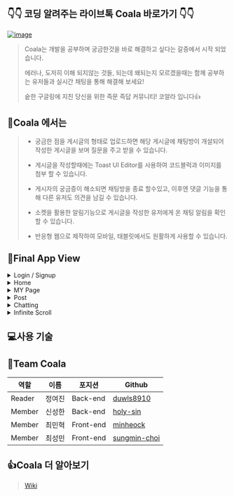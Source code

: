 ## 👇👇 코딩 알려주는 라이브톡 Coala 바로가기 👇👇

[![image](https://user-images.githubusercontent.com/81334373/167308723-7a63ec0b-9072-4b69-9ad3-2bf3f9d40fea.png)](https://www.coala.ml)


>Coala는 개발을 공부하며 궁금한것을 바로 해결하고 싶다는 갈증에서 시작 되었습니다.
>
>에러나, 도저히 이해 되지않는 것들, 되는데 왜되는지 모르겠을때는 함께 공부하는 유저들과 실시간 채팅을 통해 해결해 보세요!
>
>숱한 구글링에 지친 당신을 위한 즉문 즉답 커뮤니티! 코알라 입니다👍

## 💯Coala 에서는
> - 궁금한 점을 게시글의 형태로 업로드하면 해당 게시글에 채팅방이 개설되어 작성한 게시글을 보며 질문을 주고 받을 수 있습니다.
> 
> - 게시글을 작성할때에는 Toast UI Editor를 사용하여 코드블럭과 이미지를 첨부 할 수 있습니다.
> 
> - 게시자의 궁금증이 해소되면 채팅방을 종료 할수있고, 이후엔 댓글 기능을 통해 다른 유저도 의견을 남길 수 있습니다. 
> 
> - 소켓을 활용한 알림기능으로 게시글을 작성한 유저에게 온 채팅 알림을 확인 할 수 있습니다.
> 
> - 반응형 웹으로 제작하여 모바일, 태블릿에서도 원활하게 사용할 수 있습니다.

## 🌱Final App View
<details>
<summary> Login / Signup</summary>

<div markdown="1">
  
- Coala Signup
  
- Coala Login
  
- Github Login

</div>
</details>

<details>
<summary> Home</summary>

<div markdown="1">
  
- Coala Signup
  
- Coala Login
  
- Github Login

</div>
</details>

<details>
<summary> MY Page</summary>

<div markdown="1">
  
- Coala Signup
  
- Coala Login
  
- Github Login

</div>
</details>

<details>
<summary> Post</summary>

<div markdown="1">
  
- Coala Signup
  
- Coala Login
  
- Github Login

</div>
</details>

<details>
<summary> Chatting</summary>

<div markdown="1">
  
- Coala Signup
  
- Coala Login
  
- Github Login

</div>
</details>

<details>
<summary> Infinite Scroll</summary>

<div markdown="1">
  
- Coala Signup
  
- Coala Login
  
- Github Login

</div>
</details>


## 💻사용 기술

## 🐨Team Coala
|역할|이름|포지션|Github|
|-|-|-|-|
|Reader|정여진|Back-end|[duwls8910](https://github.com/duwls8910)|
|Member|신성한|Back-end|[holy-sin](https://github.com/holy-sin)|
|Member|최민혁|Front-end|[minheock](https://github.com/minheock)|
|Member|최성민|Front-end|[sungmin-choi](https://github.com/sungmin-choi)|

## 👍Coala 더 알아보기
> [Wiki](https://github.com/codestates/coala/wiki)
